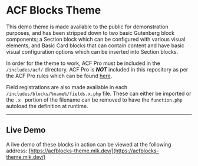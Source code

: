 # ACF Blocks Theme

This demo theme is made available to the public for demonstration purposes, and has been stripped down to two basic Gutenberg block components; a Section block which can be configured with various visual elements, and Basic Card blocks that can contain content and have basic visual configuration options which can be inserted into Section blocks.

In order for the theme to work, ACF Pro must be included in the `/includes/acf/` directory. ACF Pro is _**NOT**_ included in this repository as per the ACF Pro rules which can be found [here](https://www.advancedcustomfields.com/resources/including-acf-within-a-plugin-or-theme/).

Field registrations are also made available in each `/includes/blocks/%name%/fields.x.php` file. These can either be imported or the `.x ` portion of the filename can be removed to have the `function.php` autoload the definition at runtime.

---

## Live Demo

A live demo of these blocks in action can be viewed at the following address:
[https://acfblocks-theme.mlk.dev/](https://acfblocks-theme.mlk.dev/)
